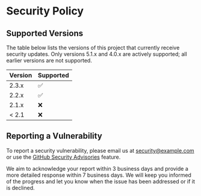 # Security Policy

## Supported Versions

The table below lists the versions of this project that currently receive security updates.
Only versions 5.1.x and 4.0.x are actively supported; all earlier versions are not supported.

| Version | Supported          |
| ------- | ------------------ |
| 2.3.x   | :white_check_mark: |
| 2.2.x   | :white_check_mark: |
| 2.1.x   | :x:                |
| < 2.1   | :x:                |

## Reporting a Vulnerability

To report a security vulnerability, please email us at [security@example.com](mailto:security@example.com) or use the [GitHub Security Advisories](https://github.com/your-org/your-repo/security/advisories) feature.

We aim to acknowledge your report within 3 business days and provide a more detailed response within 7 business days. We will keep you informed of the progress and let you know when the issue has been addressed or if it is declined.
